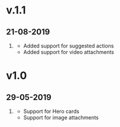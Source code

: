 
# v.1.1
## 21-08-2019
1. [](#improved)
    * Added support for suggested actions
    * Added support for video attachments

# v1.0
## 29-05-2019
1. [](#improved)
    * Support for Hero cards
    * Support for image attachments

    